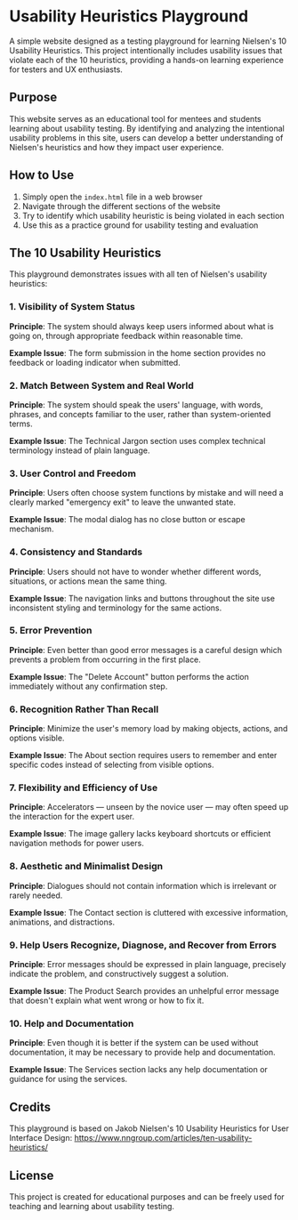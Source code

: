 # Usability Heuristics Playground

A simple website designed as a testing playground for learning Nielsen's 10 Usability Heuristics. This project intentionally includes usability issues that violate each of the 10 heuristics, providing a hands-on learning experience for testers and UX enthusiasts.

## Purpose

This website serves as an educational tool for mentees and students learning about usability testing. By identifying and analyzing the intentional usability problems in this site, users can develop a better understanding of Nielsen's heuristics and how they impact user experience.

## How to Use

1. Simply open the `index.html` file in a web browser
2. Navigate through the different sections of the website
3. Try to identify which usability heuristic is being violated in each section
4. Use this as a practice ground for usability testing and evaluation

## The 10 Usability Heuristics

This playground demonstrates issues with all ten of Nielsen's usability heuristics:

### 1. Visibility of System Status

**Principle**: The system should always keep users informed about what is going on, through appropriate feedback within reasonable time.

**Example Issue**: The form submission in the home section provides no feedback or loading indicator when submitted.

### 2. Match Between System and Real World

**Principle**: The system should speak the users' language, with words, phrases, and concepts familiar to the user, rather than system-oriented terms.

**Example Issue**: The Technical Jargon section uses complex technical terminology instead of plain language.

### 3. User Control and Freedom

**Principle**: Users often choose system functions by mistake and will need a clearly marked "emergency exit" to leave the unwanted state.

**Example Issue**: The modal dialog has no close button or escape mechanism.

### 4. Consistency and Standards

**Principle**: Users should not have to wonder whether different words, situations, or actions mean the same thing.

**Example Issue**: The navigation links and buttons throughout the site use inconsistent styling and terminology for the same actions.

### 5. Error Prevention

**Principle**: Even better than good error messages is a careful design which prevents a problem from occurring in the first place.

**Example Issue**: The "Delete Account" button performs the action immediately without any confirmation step.

### 6. Recognition Rather Than Recall

**Principle**: Minimize the user's memory load by making objects, actions, and options visible.

**Example Issue**: The About section requires users to remember and enter specific codes instead of selecting from visible options.

### 7. Flexibility and Efficiency of Use

**Principle**: Accelerators — unseen by the novice user — may often speed up the interaction for the expert user.

**Example Issue**: The image gallery lacks keyboard shortcuts or efficient navigation methods for power users.

### 8. Aesthetic and Minimalist Design

**Principle**: Dialogues should not contain information which is irrelevant or rarely needed.

**Example Issue**: The Contact section is cluttered with excessive information, animations, and distractions.

### 9. Help Users Recognize, Diagnose, and Recover from Errors

**Principle**: Error messages should be expressed in plain language, precisely indicate the problem, and constructively suggest a solution.

**Example Issue**: The Product Search provides an unhelpful error message that doesn't explain what went wrong or how to fix it.

### 10. Help and Documentation

**Principle**: Even though it is better if the system can be used without documentation, it may be necessary to provide help and documentation.

**Example Issue**: The Services section lacks any help documentation or guidance for using the services.

## Credits

This playground is based on Jakob Nielsen's 10 Usability Heuristics for User Interface Design:
https://www.nngroup.com/articles/ten-usability-heuristics/

## License

This project is created for educational purposes and can be freely used for teaching and learning about usability testing.